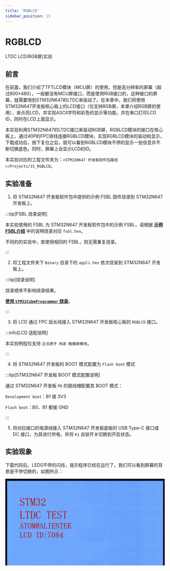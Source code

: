 ```yaml
---
title: 'RGBLCD'
sidebar_position: 15
---
```


# RGBLCD

LTDC LCD(RGB屏)实验

## 前言

在前面，我们介绍了TFTLCD模块（MCU屏）的使用，但是高分辨率的屏幕（超过800*480），一般都没有MCU屏接口，而是使用RGB接口的，这种接口的屏幕，就需要用到STM32N647的LTDC来驱动了。在本章中，我们将使用STM32N647开发板核心板上的LCD接口（仅支持RGB屏，本章介绍RGB屏的使用），来点亮LCD，并实现ASCII字符和彩色的显示等功能，并在串口打印LCD ID，同时在LCD上面显示。

本实验利用STM32N647的LTDC接口来驱动RGB屏，RGBLCD模块的接口在核心板上，通过40P的FPC排线连接RGBLCD模块，实现RGBLCD模块的驱动和显示，下载成功后，按下复位之后，就可以看到RGBLCD模块不停的显示一些信息并不断切换底色。同时，屏幕上会显示LCD的ID。

本实验对应的工程文件夹为：`<STM32N647 开发板软件包路径>/Projects/15_RGBLCD`。

## 实验准备

1. 将 STM32N647 开发板软件包中提供的示例 FSBL 固件烧录到 STM32N647 开发板上。

:::tip[FSBL 烧录说明]

本实验使用的 FSBL 为 STM32N647 开发板软件包中的示例 FSBL，请根据 [**示例 FSBL介绍**](../start-guide/software-package/software-package.md#fsbl) 中的说明烧录对应 `fsbl.hex`。

不同的的实验中，若使用相同的 FSBL，则无需重复烧录。

:::

2. 将工程文件夹下 `Binary` 目录下的 `appli.hex` 依次烧录到 STM32N647 开发板上。

:::tip[烧录说明]

烧录顺序不影响烧录结果。

[**使用 `STM32CubeProgrammer` 烧录**](../start-guide/start-development/step-by-step.md#step-3-使用-stm32cubeprogrammer-烧录)。

:::

3. 将 LCD 通过 FPC 延长线接入 STM32N647 开发板核心板的 `RGBLCD` 接口。

:::info[LCD 适配说明]

本实验例程仅支持 `正点原子 RGB 触摸屏模块`。

:::

4. 将 STM32N647 开发板的 BOOT 模式配置为 `Flash boot` 模式

:::tip[STM32N647 开发板 BOOT 模式配置说明]

通过 STM32N647 开发板 `P6` 的跳线帽配置其 BOOT 模式：

`Development boot`：B1 接 3V3

`Flash boot`：B0、B1 都接 GND

:::

5. 将对应接口的电源线接入 STM32N647 开发板底板的 USB Type-C 接口或 DC 接口，为其进行供电，并将 `K1` 自锁开关切换到开启状态。

## 实验现象

下载代码后，LED0不停的闪烁，提示程序已经在运行了。我们可以看到屏幕的背景是不停切换的，如图所示： 

![img](./img/13.png)